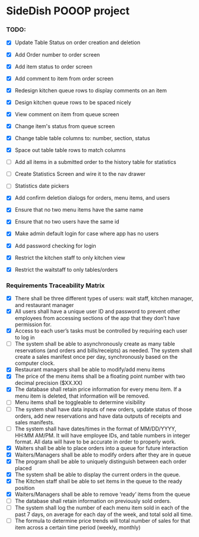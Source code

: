 # SideDish POOOP project

### TODO:
- [x] Update Table Status on order creation and deletion
- [x] Add Order number to order screen
- [x] Add item status to order screen
- [x] Add comment to item from order screen
- [x] Redesign kitchen queue rows to display comments on an item
- [x] Design kitchen queue rows to be spaced nicely
- [x] View comment on item from queue screen
- [x] Change item's status from queue screen
- [x] Change table table columns to: number, section, status
- [x] Space out table table rows to match columns
- [ ] Add all items in a submitted order to the history table for statistics
- [ ] Create Statistics Screen and wire it to the nav drawer
- [ ] Statistics date pickers
- [x] Add confirm deletion dialogs for orders, menu items, and users
- [x] Ensure that no two menu items have the same name
- [x] Ensure that no two users have the same id
- [x] Make admin default login for case where app has no users
- [x] Add password checking for login
- [x] Restrict the kitchen staff to only kitchen view
- [x] Restrict the waitstaff to only tables/orders


### Requirements Traceability Matrix
- [x] There shall be three different types of users: wait staff, kitchen manager, and restaurant manager 
- [x] All users shall have a unique user ID and password to prevent other employees from accessing sections of the app that they don’t have permission for. 
- [x] Access to each user’s tasks must be controlled by requiring each user to log in 
- [ ] The system shall be able to asynchronously create as many table reservations (and orders and bills/receipts) as needed. The system shall create a sales manifest once per day, synchronously based on the computer clock. 
- [x] Restaurant managers shall be able to modify/add menu items 
- [x] The price of the menu items shall be a floating point number with two decimal precision ($XX.XX) 
- [x] The database shall retain price information for every menu item. If a menu item is deleted, that information will be removed. 
- [ ] Menu items shall be toggleable to determine visibility 
- [ ] The system shall have data inputs of new orders, update status of those orders, add new reservations and have data outputs of receipts and sales manifests. 
- [ ] The system shall have dates/times in the format of MM/DD/YYYY, HH:MM AM/PM. It will have employee IDs, and table numbers in integer format. All data will have to be accurate in order to properly work. 
- [x] Waiters shall be able to place orders into a queue for future interaction 
- [x] Waiters/Managers shall be able to modify orders after they are in queue 
- [x] The program shall be able to uniquely distinguish between each order placed 
- [x] The system shall be able to display the current orders in the queue. 
- [x] The Kitchen staff shall be able to set items in the queue to the ready position
- [x] Waiters/Managers shall be able to remove ‘ready’ items from the queue 
- [ ] The database shall retain information on previously sold orders. 
- [ ] The system shall log the number of each menu item sold in each of the past 7 days, on average for each day of the week, and total sold all time. 
- [ ] The formula to determine price trends will total number of sales for that item across a certain time period (weekly, monthly) 
